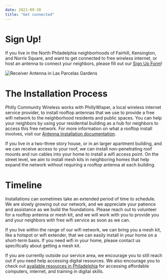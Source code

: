 ```yaml
---
date: 2021-09-30
title: "Get connected"
---
```


# Sign Up!

If you live in the North Philadelphia neighborhoods of Fairhill, Kensington, and Norris Square, and want to get connected to free wireless internet, or host an antenna to connect your neighbors, please fill out our [Sign Up Form](https://forms.gle/4HaTLgsW4F76yu347)!

![Receiver Antenna in Las Parcelas Gardens](/images/antenna_detail2.jpg)

# The Installation Process

Philly Community Wireless works with PhillyWisper, a local wireless internet service provider, to install rooftop antennas that we use to provide a free wifi network to the neighborhood residents and public spaces. You can help your neighbors by using your residential building as a hub for neighbors to access this free network. For more information on what a rooftop install involves, visit our [Antenna Installation documentation](https://github.com/phillycommunitywireless/docs/blob/main/docs/installations.md). 

If you live in a two-three story house, or in an larger apartment building, and we can receive access to your roof, we can install non-penetrating roof mounts and run cables into your home to install a wifi access point. On the street level, we aim to install mesh kits in neighboring homes that help expand the network without requiring a rooftop antenna at each building.

# Timeline

Installations can sometimes take an extended period of time to schedule. We are slowly growing out our network, and we appreciate your patience and assistance as we build the foundations. Please reach out to volunteer for a rooftop antenna or mesh kit, and we will work with you to provide you and your neighbors with free wifi service as soon as we can. 

If you live within the range of our wifi network, we can bring you a mesh kit, like a hotspot or wifi extender, that we can easily install in your home on a short-term basis. If you need wifi in your home, please contact us specifically about getting a mesh kit.

If you are currently outside our service area, we encourage you to still reach out if you need help accessing digital resources. We also encourage you to check out [available resources in Philadelphia](https://phillycommunitywireless.org/resources/) for accessing affordable computers, internet, and training in digital skills. 
